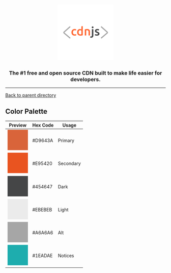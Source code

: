 <h1 align="center">
    <a href="https://cdnjs.com"><img src="https://raw.githubusercontent.com/cdnjs/brand/master/logo/standard/dark-512.png" width="175px" alt="< cdnjs >"></a>
</h1>
 
<h3 align="center">The #1 free and open source CDN built to make life easier for developers.</h3>

---

[Back to parent directory](..)

## Color Palette

| Preview | Hex Code | Usage |
|---------|----------|-------|
|<img src="https://github.com/cdnjs/brand/blob/master/palette/primary-D9643A.png?raw=true" width="64" alt=""/>|#D9643A|Primary|
|<img src="https://github.com/cdnjs/brand/blob/master/palette/secondary-E95420.png?raw=true" width="64" alt=""/>|#E95420|Secondary|
|<img src="https://github.com/cdnjs/brand/blob/master/palette/dark-454647.png?raw=true" width="64" alt=""/>|#454647|Dark|
|<img src="https://github.com/cdnjs/brand/blob/master/palette/light-EBEBEB.png?raw=true" width="64" alt=""/>|#EBEBEB|Light|
|<img src="https://github.com/cdnjs/brand/blob/master/palette/alt-A6A6A6.png?raw=true" width="64" alt=""/>|#A6A6A6|Alt|
|<img src="https://github.com/cdnjs/brand/blob/master/palette/notice-1EADAE.png?raw=true" width="64" alt=""/>|#1EADAE|Notices|
